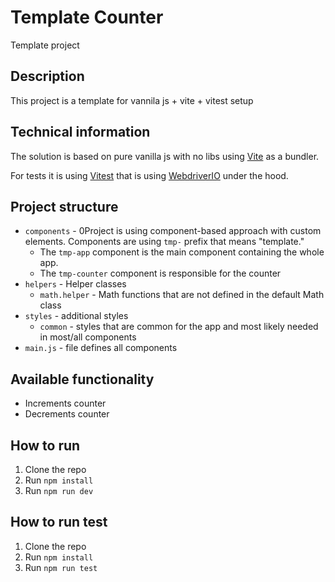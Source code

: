# Template Counter
Template project

## Description
This project is a template for vannila js + vite + vitest setup

## Technical information
The solution is based on pure vanilla js with no libs using [Vite](https://vitejs.dev/) as a bundler.

For tests it is using [Vitest](https://vitest.dev/) that is using [WebdriverIO](https://webdriver.io/) under the hood.

## Project structure
- `components` - 0Project is using component-based approach with custom elements. Components are using `tmp-` prefix that means "template."
    - The `tmp-app` component is the main component containing the whole app.
    - The `tmp-counter` component is responsible for the counter
- `helpers` - Helper classes
    - `math.helper` - Math functions that are not defined in the default Math class
- `styles` - additional styles
    - `common` - styles that are common for the app and most likely needed in most/all components
- `main.js` - file defines all components

## Available functionality
- Increments counter
- Decrements counter

## How to run
1. Clone the repo
2. Run `npm install`
3. Run `npm run dev`

## How to run test
1. Clone the repo
2. Run `npm install`
3. Run `npm run test`
